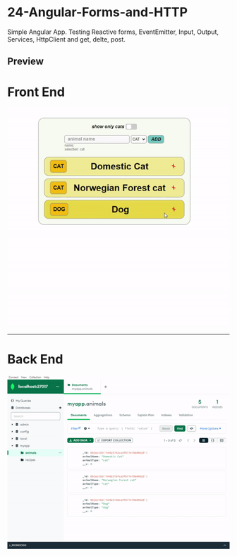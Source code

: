 # 24-Angular-Forms-and-HTTP

Simple Angular App. Testing Reactive forms, EventEmitter, Input, Output, Services, HttpClient and get, delte, post. 

## Preview

# Front End

![prev1](./prev1.gif)

---

# Back End

![prev2](./prev2.gif)
